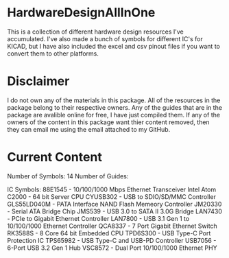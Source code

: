 # HardwareDesignAllInOne
This is a collection of different hardware design resources I've accumulated. I've also made a bunch of symbols for different IC's for KICAD, but I have also included the excel and csv pinout files if you want to convert them to other platforms.

# Disclaimer
I do not own any of the materials in this package. 
All of the resources in the package belong to their respective owners. 
Any of the guides that are in the package are avalible online for free, I have just compiled them.
If any of the owners of the content in this package want thier content removed, then they can email me using the email attached to my GitHub.

# Current Content
Number of Symbols: 14
Number of Guides: 

IC Symbols:
88E1545             - 10/100/1000 Mbps Ethernet Transceiver
Intel Atom C2000    - 64 bit Server CPU
CYUSB302            - USB to SDIO/SD/MMC Controller
GLS55LD040M         - PATA Interface NAND Flash Memeory Controller
JM20330             - Serial ATA Bridge Chip
JMS539              - USB 3.0 to SATA II 3.0G Bridge
LAN7430             - PCIe to Gigabit Ethernet Controller
LAN7800             - USB 3.1 Gen 1 to 10/100/1000 Ethernet Controller
QCA8337             - 7 Port Gigabit Ethernet Switch
RK3588S             - 8 Core 64 bit Embedded CPU
TPD6S300            - USB Type-C Port Protection IC 
TPS65982            - USB Type-C and USB-PD Controller
USB7056             - 6-Port USB 3.2 Gen 1 Hub
VSC8572             - Dual Port 10/100/1000 Ethernet PHY
